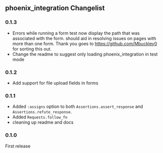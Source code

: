 ## phoenix_integration Changelist

### 0.1.3
* Errors while running a form test now display the path that was associated with the form.
  should aid in resolving issues on pages with more than one form.
  Thank you goes to https://github.com/Mbuckley0 for sorting this out.
* Change the readme to suggest only loading phoenix_integration in test mode


### 0.1.2
* Add support for file upload fields in forms

### 0.1.1
* Added `:assigns` option to both `Assertions.assert_response` and `Assertions.refute_response`.
* Added `Requests.follow_fn`
* cleaning up readme and docs

### 0.1.0
First release